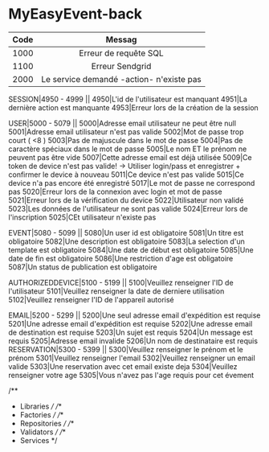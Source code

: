# MyEasyEvent-back

| Code |        Messag         |
| :--: | :-------------------: |
1000| Erreur de requête SQL
1100| Erreur Sendgrid
2000|Le service demandé -action- n'existe pas

SESSION|4950 - 4999
||
4950|L'id de l'utilisateur est manquant
4951|La dernière action est manquante
4953|Erreur lors de la création de la session

USER|5000 - 5079
||
5000|Adresse email utilisateur ne peut être null
5001|Adresse email utilisateur n'est pas valide
5002|Mot de passe trop court ( <8 )
5003|Pas de majuscule dans le mot de passe
5004|Pas de caractère spéciaux dans le mot de passe
5005|Le nom ET le prénom ne peuvent pas être vide
5007|Cette adresse email est déjà utilisée
5009|Ce token de device n'est pas valide! -> Utiliser login/pass et enregistrer + confirmer le device à nouveau
5011|Ce device n'est pas valide
5015|Ce device n'a pas encore été enregistré
5017|Le mot de passe ne correspond pas
5020|Erreur lors de la connexion avec login et mot de passe
5021|Erreur lors de la vérification du device
5022|Utilisateur non validé
5023|Les données de l'utilisateur ne sont pas valide
5024|Erreur lors de l'inscription
5025|CEt utilisateur n'existe pas 

EVENT|5080 - 5099
||
5080|Un user id est obligatoire
5081|Un titre est obligatoire
5082|Une description est obligatoire
5083|La selection d'un template est obligatoire
5084|Une date de début est obligatoire
5085|Une date de fin est obligatoire
5086|Une restriction d'age est obligatoire
5087|Un status de publication est obligatoire

AUTHORIZEDDEVICE|5100 - 5199
||
5100|Veuillez renseigner l'ID de l'utilisateur
5101|Veuillez renseigner la date de derniere utilisation
5102|Veuillez renseigner l'ID de l'appareil autorisé

EMAIL|5200 - 5299
||
5200|Une seul adresse email d'expédition est requise
5201|Une adresse email d'expédition est requise
5202|Une adresse email de destination est requise
5203|Un sujet est requis
5204|Un message est requis
5205|Adresse email invalide
5206|Un nom de destinataire est requis
RESERVATION|5300 - 5399
||
5300|Veuillez renseigner le prénom et le prénom
5301|Veuillez renseigner l'email
5302|Veuillez renseigner un email valide
5303|Une reservation avec cet email existe deja
5304|Veuillez renseigner votre age
5305|Vous n'avez pas l'age requis pour cet évement

/**
 * Libraries
 */
/**
 * Factories
 */
/**
 * Repositories
 */
/**
 * Validators
 */
/**
 * Services
 */